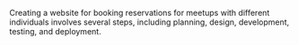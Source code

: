 Creating a website for booking reservations for meetups with different individuals involves several steps, including planning, design, development, testing, and deployment. 